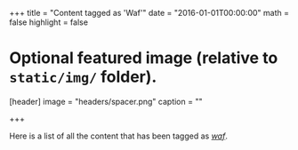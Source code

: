 +++
title = "Content tagged as 'Waf'"
date = "2016-01-01T00:00:00"
math = false
highlight = false

# Optional featured image (relative to `static/img/` folder).
[header]
image = "headers/spacer.png"
caption = ""

+++

Here is a list of all the content that has been tagged as *[waf](https://f1.holisticinfosecforwebdevelopers.com/chap06.html#web-applications-countermeasures-insufficient-attack-protection-waf)*.
